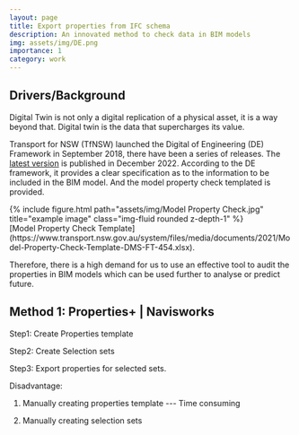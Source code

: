 ```yaml
---
layout: page
title: Export properties from IFC schema
description: An innovated method to check data in BIM models
img: assets/img/DE.png
importance: 1
category: work
---
```

## Drivers/Background
Digital Twin is not only a digital replication of a physical asset, it is a way beyond that. Digital twin is the data 
that supercharges its value. 

Transport for NSW (TfNSW) launched the Digital of Engineering (DE) Framework in September 2018, there have been a series
of releases. The [latest version](https://www.transport.nsw.gov.au/digital-engineering/digital-engineering-framework-0) is published in December 2022. 
According to the DE framework, it provides a clear specification as to the information to be included in the BIM model.
And the model property check templated is provided.

<div class="row">
    <div class="col-sm mt-3 mt-md-0">
        {% include figure.html path="assets/img/Model Property Check.jpg" title="example image" class="img-fluid rounded z-depth-1" %}
    </div>
</div>
<div class="caption">
    [Model Property Check Template](https://www.transport.nsw.gov.au/system/files/media/documents/2021/Model-Property-Check-Template-DMS-FT-454.xlsx).
</div>

Therefore, there is a high demand for us to use an effective tool to audit the properties in BIM models which can be used 
further to analyse or predict future.


## Method 1: Properties+ | Navisworks

Step1: Create Properties template

Step2: Create Selection sets

Step3: Export properties for selected sets.



Disadvantage:
1. Manually creating properties template --- Time consuming

2. Manually creating selection sets
